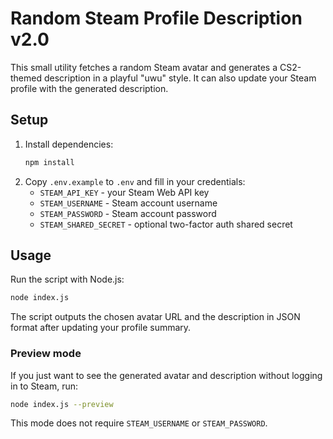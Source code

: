 # Random Steam Profile Description v2.0

This small utility fetches a random Steam avatar and generates a CS2-themed description in a playful "uwu" style. It can also update your Steam profile with the generated description.

## Setup

1. Install dependencies:
   ```bash
   npm install
   ```
2. Copy `.env.example` to `.env` and fill in your credentials:
   - `STEAM_API_KEY` - your Steam Web API key
   - `STEAM_USERNAME` - Steam account username
   - `STEAM_PASSWORD` - Steam account password
   - `STEAM_SHARED_SECRET` - optional two-factor auth shared secret

## Usage

Run the script with Node.js:

```bash
node index.js
```

The script outputs the chosen avatar URL and the description in JSON format after updating your profile summary.

### Preview mode

If you just want to see the generated avatar and description without logging in to Steam, run:

```bash
node index.js --preview
```

This mode does not require `STEAM_USERNAME` or `STEAM_PASSWORD`.
